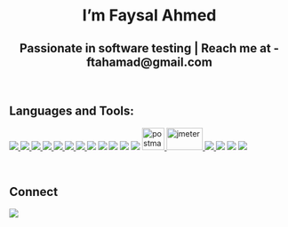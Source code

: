 <h1 align="center"> I’m Faysal Ahmed </h1>
<h2 align="center"> Passionate in software testing | Reach me at - ftahamad@gmail.com </h2>

<br/>

## Languages and Tools:

<p align="left">
    <a href="https://www.java.com" target="_blank"> <img src="https://img.icons8.com/color/48/000000/java-coffee-cup-logo.png"/> </a>
    <a href="https://www.figma.com/" target="_blank"> <img src="https://img.icons8.com/color/48/000000/figma--v1.png"/> </a> 
    <a href="https://www.eclipse.org/" target="_blank"> <img src="https://img.icons8.com/officel/40/000000/java-eclipse.png"/> </a> 
    <a href="https://www.selenium.dev/" target="_blank"> <img src="https://img.icons8.com/color/48/000000/selenium.png"/> </a> 
    <a href="https://www.w3schools.com/html/" target="_blank"> <img src="https://img.icons8.com/color/48/000000/html-5.png"/> </a> 
    <a href="https://www.w3schools.com/css/" target="_blank"> <img src="https://img.icons8.com/color/48/000000/css3.png"/> </a> 
    <a href="https://www.atlassian.com/software/jira" target="_blank"> <img src="https://img.icons8.com/color/48/000000/jira.png"/> </a>
    <a target="_blank"> <img src="https://img.icons8.com/color/48/000000/trello.png"/> </a>  
    <a target="_blank"> <img src="https://img.icons8.com/fluent/50/000000/mysql-logo.png"/> </a>
    <a text-align: center; target="_blank"> <img src="https://img.icons8.com/windows/64/000000/cpanel.png"/> </a>
    <a target="_blank"> <img src="https://img.icons8.com/color/48/000000/amazon-web-services.png"/> </a>
    <a target="_blank"> <img src="https://img.icons8.com/material-outlined/48/000000/wordpress--v4.png"/> </a>
    <a href="https://postman.com" target="_blank"> <img src="https://www.vectorlogo.zone/logos/getpostman/getpostman-icon.svg" alt="postman" width="40" height="40"/> </a> 
    <a href="https://jmeter.apache.org/" target="_blank"> <img src="https://jmeter.apache.org/images/jmeter_square.svg" alt="jmeter" width="65" height="40"/> </a> 
    <a href="https://github.com/" target="_blank"> <img src="https://img.icons8.com/color/48/000000/github.png"/> </a>
    <a target="_blank"> <img src="https://img.icons8.com/color/48/000000/adobe-illustrator--v1.png"/> </a>
    <a target="_blank"> <img src="https://img.icons8.com/color/48/000000/adobe-photoshop.png"/> </a>
    <a target="_blank"> <img src="https://img.icons8.com/fluency/48/000000/adobe-lightroom.png"/> </a>

</p>

<br/>


## Connect
<p align="left">

  <a href = "https://www.linkedin.com/in/faysal-ahmed-cse/"><img src="https://img.icons8.com/fluent/48/000000/linkedin.png"/></a>

</p>
